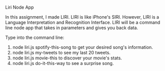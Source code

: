 Liri Node App

In this assignment, I made LIRI. LIRI is like iPhone's SIRI. However, LIRI is a Language Interpretation and Recognition Interface. LIRI will be a command line node app that takes in parameters and gives you back data.

Type into the command line:
1. node liri.js spotify-this-song <song name> to get your desired song's information.
2. node liri.js my-tweets to see my last 20 tweets.
3. node liri.js movie-this <movie name> to discover your movie's stats.
4. node liri.js do-it-this-way to see a surprise song.

